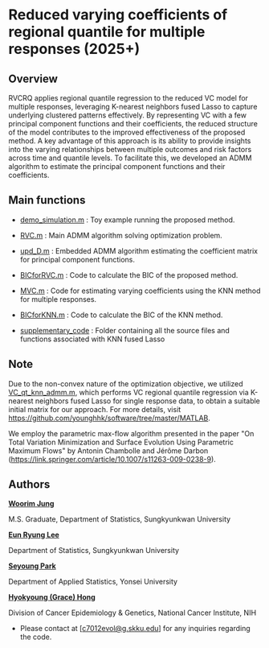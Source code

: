 # Reduced varying coefficients of regional quantile for multiple responses (2025+)

## Overview
RVCRQ applies regional quantile regression to the reduced VC model for multiple responses, leveraging K-nearest neighbors fused Lasso to capture underlying clustered patterns effectively. By representing VC with a few principal component functions and their coefficients, the reduced structure of the model contributes to the improved effectiveness of the proposed method. A key advantage of this approach is its ability to provide insights into the varying relationships between multiple outcomes and risk factors across time and quantile levels. To facilitate this, we developed an ADMM algorithm to estimate the principal component functions and their coefficients.

## Main functions
- [demo_simulation.m](https://github.com/woorimjung/rvcrq/edit/main/demo_simulation.m)
 : Toy example running the proposed method.

- [RVC.m](https://github.com/woorimjung/rvcrq/edit/main/RVC.m)
 : Main ADMM algorithm solving optimization problem.

- [upd_D.m](https://github.com/woorimjung/rvcrq/edit/main/upd_D.m)
 : Embedded ADMM algorithm estimating the coefficient matrix for principal component functions.

- [BICforRVC.m](https://github.com/woorimjung/rvcrq/edit/main/BICforRVC.m)
 : Code to calculate the BIC of the proposed method.

- [MVC.m](https://github.com/woorimjung/rvcrq/edit/main/MVC.m)
 : Code for estimating varying coefficients using the KNN method for multiple responses.

- [BICforKNN.m](https://github.com/woorimjung/rvcrq/edit/main/BICforKNN.m)
 : Code to calculate the BIC of the KNN method.

- [supplementary_code](https://github.com/woorimjung/rvcrq/edit/main/supplementary_code)
 : Folder containing all the source files and functions associated with KNN fused Lasso

## Note
Due to the non-convex nature of the optimization objective, we utilized [VC_qt_knn_admm.m](https://github.com/woorimjung/rvcrq/edit/main/supplementary_code/VC_qt_knn_admm.m), which performs VC regional quantile regression via K-nearest neighbors fused Lasso for single response data, to obtain a suitable initial matrix for our approach. For more details, visit https://github.com/younghhk/software/tree/master/MATLAB.

We employ the parametric max-flow algorithm presented in the paper "On Total Variation Minimization and Surface Evolution Using Parametric Maximum Flows" by Antonin Chambolle and Jérôme Darbon (https://link.springer.com/article/10.1007/s11263-009-0238-9).


## Authors
[**Woorim Jung**](https://www.linkedin.com/in/우림-정-202875330)

M.S. Graduate, Department of Statistics, Sungkyunkwan University 
  
[**Eun Ryung Lee**](https://sites.google.com/view/eunryunglee/home)

Department of Statistics, Sungkyunkwan University 

[**Seyoung Park**](https://sites.google.com/view/seyoungpark/home)

Department of Applied Statistics, Yonsei University

[**Hyokyoung (Grace) Hong**](https://dceg.cancer.gov/about/staff-directory/hong-grace)
 
 Division of Cancer Epidemiology & Genetics, National Cancer Institute, NIH


* Please contact at [c7012evol@g.skku.edu] for any inquiries regarding the code.
